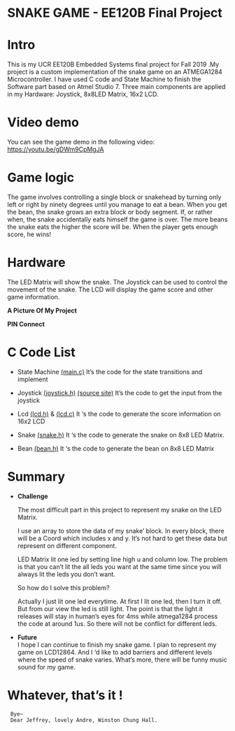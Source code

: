 # SNAKE GAME - EE120B Final Project

# Intro

This is my UCR EE120B Embedded Systems final project for Fall 2019 .My project is a custom implementation of the snake game on an ATMEGA1284 Microcontroller. I have used C code and State Machine to finish the Software part based on Atmel Studio 7. Three main components are applied in my Hardware: Joystick, 8x8LED Matrix, 16x2 LCD.

# Video demo
You can see the game demo in the following video:
https://youtu.be/gDWm9CpMgJA

# Game logic
The game involves controlling a single block or snakehead by turning only left or right by ninety degrees until you manage to eat a bean. When you get the bean, the snake grows an extra block or body segment. If, or rather when, the snake  accidentally eats himself the game is over. The more beans the snake eats the higher the score will be. When the player gets enough score, he wins!

# Hardware
The LED Matrix will show the snake. The Joystick can be used to control the movement of the snake. The LCD will display the game score and other game information. 
 
**A Picture Of My Project**


**PIN Connect**

# C Code List

 * State Machine [(main.c)](main.c)
 It’s the code for the state transitions and implement

 * Joystick [(joystick.h)](joystick.h)   [(source site)](https://circuitdigest.com/microcontroller-projects/joystick-interfacing-with-atmega8)
 It’s the code to get the input from the joystick

 * Lcd   [(lcd.h)](lcd.h) & [(lcd.c)](lcd.c)
 It ‘s the code to generate the score information on 16x2 LCD  

 * Snake [(snake.h)](snake.h)
 It ‘s the code to generate the snake on 8x8 LED Matrix. 

 * Bean [(bean.h)](bean.h)
 It ‘s the code to generate the bean on 8x8 LED Matrix

# Summary

 - **Challenge**

    The most difficult part in this project to represent my snake on the LED Matrix.

    I use an array to store the data of my snake’ block. In every block, there will be a Coord which includes x and y. It’s not hard to     get these data but represent on different component.  

    LED Matrix lit one led by setting line high u and column low. The problem is that you can’t lit the all leds you want at the same       time   since you will always lit the leds you don’t want.

    So how do I solve this problem?

    Actually I just lit one led everytime. At first I lit one led, then I turn it off. But from our view the led is still light. The         point   is that the light it releases will stay in human’s eyes for 4ms while atmega1284 process the code at around 1us. So there       will not be   conflict for different leds.

 - **Future**  
     I hope I can continue to finish my snake game. I plan to represent my game on LCD12864. And I ‘d like to add barriers and different      levels where the speed of snake varies. What’s more, there will be funny music sound for my game.

  # Whatever, that’s it ! 

     Bye~
     Dear Jeffrey, lovely Andre, Winston Chung Hall.
